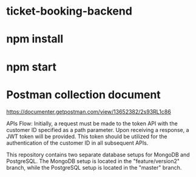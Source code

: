 # ticket-booking-backend

# npm install

# npm start

# Postman collection document
https://documenter.getpostman.com/view/13652382/2s93RL1c86

APIs Flow: Initially, a request must be made to the token API with the customer ID specified as a path parameter. Upon receiving a response, a JWT token will be provided. This token should be utilized for the authentication of the customer ID in all subsequent APIs.


This repository contains two separate database setups for MongoDB and PostgreSQL. The MongoDB setup is located in the "feature/version2" branch, while the PostgreSQL setup is located in the "master" branch.
